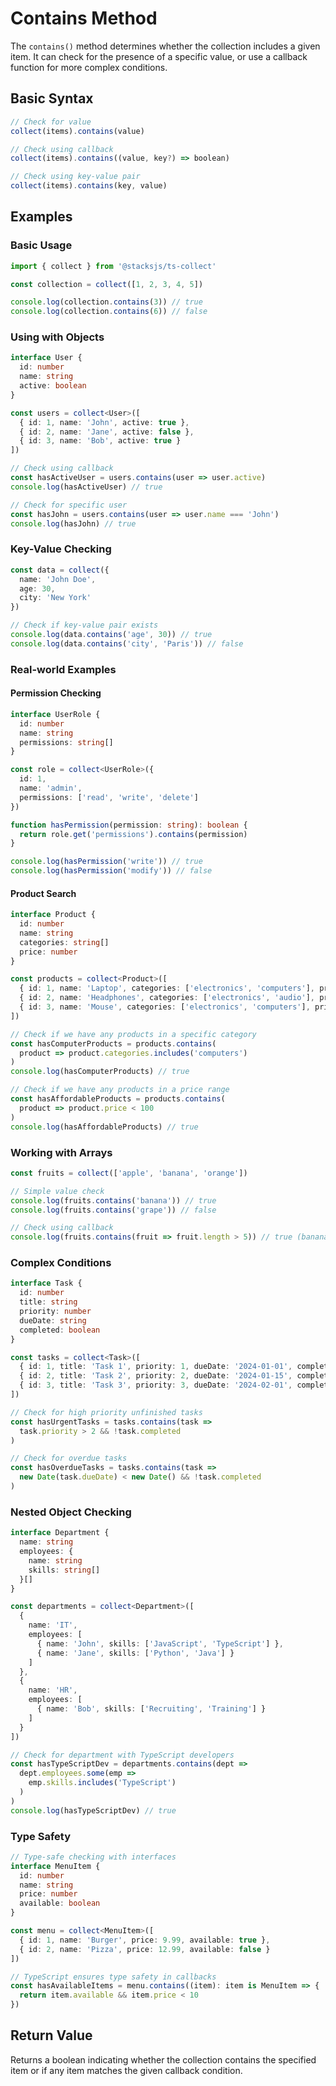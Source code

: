 # Contains Method

The `contains()` method determines whether the collection includes a given item. It can check for the presence of a specific value, or use a callback function for more complex conditions.

## Basic Syntax

```typescript
// Check for value
collect(items).contains(value)

// Check using callback
collect(items).contains((value, key?) => boolean)

// Check using key-value pair
collect(items).contains(key, value)
```

## Examples

### Basic Usage

```typescript
import { collect } from '@stacksjs/ts-collect'

const collection = collect([1, 2, 3, 4, 5])

console.log(collection.contains(3)) // true
console.log(collection.contains(6)) // false
```

### Using with Objects

```typescript
interface User {
  id: number
  name: string
  active: boolean
}

const users = collect<User>([
  { id: 1, name: 'John', active: true },
  { id: 2, name: 'Jane', active: false },
  { id: 3, name: 'Bob', active: true }
])

// Check using callback
const hasActiveUser = users.contains(user => user.active)
console.log(hasActiveUser) // true

// Check for specific user
const hasJohn = users.contains(user => user.name === 'John')
console.log(hasJohn) // true
```

### Key-Value Checking

```typescript
const data = collect({
  name: 'John Doe',
  age: 30,
  city: 'New York'
})

// Check if key-value pair exists
console.log(data.contains('age', 30)) // true
console.log(data.contains('city', 'Paris')) // false
```

### Real-world Examples

#### Permission Checking

```typescript
interface UserRole {
  id: number
  name: string
  permissions: string[]
}

const role = collect<UserRole>({
  id: 1,
  name: 'admin',
  permissions: ['read', 'write', 'delete']
})

function hasPermission(permission: string): boolean {
  return role.get('permissions').contains(permission)
}

console.log(hasPermission('write')) // true
console.log(hasPermission('modify')) // false
```

#### Product Search

```typescript
interface Product {
  id: number
  name: string
  categories: string[]
  price: number
}

const products = collect<Product>([
  { id: 1, name: 'Laptop', categories: ['electronics', 'computers'], price: 999 },
  { id: 2, name: 'Headphones', categories: ['electronics', 'audio'], price: 199 },
  { id: 3, name: 'Mouse', categories: ['electronics', 'computers'], price: 49 }
])

// Check if we have any products in a specific category
const hasComputerProducts = products.contains(
  product => product.categories.includes('computers')
)
console.log(hasComputerProducts) // true

// Check if we have any products in a price range
const hasAffordableProducts = products.contains(
  product => product.price < 100
)
console.log(hasAffordableProducts) // true
```

### Working with Arrays

```typescript
const fruits = collect(['apple', 'banana', 'orange'])

// Simple value check
console.log(fruits.contains('banana')) // true
console.log(fruits.contains('grape')) // false

// Check using callback
console.log(fruits.contains(fruit => fruit.length > 5)) // true (banana, orange)
```

### Complex Conditions

```typescript
interface Task {
  id: number
  title: string
  priority: number
  dueDate: string
  completed: boolean
}

const tasks = collect<Task>([
  { id: 1, title: 'Task 1', priority: 1, dueDate: '2024-01-01', completed: false },
  { id: 2, title: 'Task 2', priority: 2, dueDate: '2024-01-15', completed: false },
  { id: 3, title: 'Task 3', priority: 3, dueDate: '2024-02-01', completed: true }
])

// Check for high priority unfinished tasks
const hasUrgentTasks = tasks.contains(task =>
  task.priority > 2 && !task.completed
)

// Check for overdue tasks
const hasOverdueTasks = tasks.contains(task =>
  new Date(task.dueDate) < new Date() && !task.completed
)
```

### Nested Object Checking

```typescript
interface Department {
  name: string
  employees: {
    name: string
    skills: string[]
  }[]
}

const departments = collect<Department>([
  {
    name: 'IT',
    employees: [
      { name: 'John', skills: ['JavaScript', 'TypeScript'] },
      { name: 'Jane', skills: ['Python', 'Java'] }
    ]
  },
  {
    name: 'HR',
    employees: [
      { name: 'Bob', skills: ['Recruiting', 'Training'] }
    ]
  }
])

// Check for department with TypeScript developers
const hasTypeScriptDev = departments.contains(dept =>
  dept.employees.some(emp =>
    emp.skills.includes('TypeScript')
  )
)
console.log(hasTypeScriptDev) // true
```

### Type Safety

```typescript
// Type-safe checking with interfaces
interface MenuItem {
  id: number
  name: string
  price: number
  available: boolean
}

const menu = collect<MenuItem>([
  { id: 1, name: 'Burger', price: 9.99, available: true },
  { id: 2, name: 'Pizza', price: 12.99, available: false }
])

// TypeScript ensures type safety in callbacks
const hasAvailableItems = menu.contains((item): item is MenuItem => {
  return item.available && item.price < 10
})
```

## Return Value

Returns a boolean indicating whether the collection contains the specified item or if any item matches the given callback condition.
